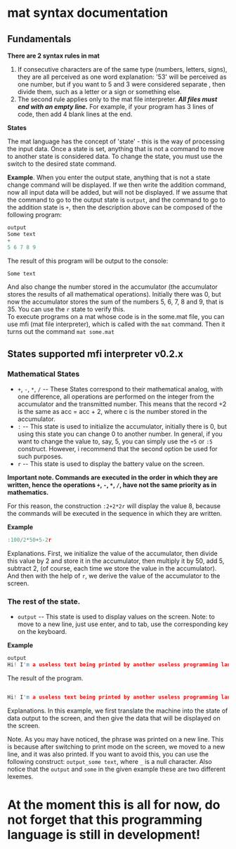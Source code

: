 # mat syntax documentation
## Fundamentals
**There are 2 syntax rules in mat**
  1. If consecutive characters are of the same type (numbers, letters, signs), they are all perceived as one word explanation: '53' will be perceived as one number, but if you want to 5 and 3 were considered separate , then divide them, such as a letter or a sign or something else.
  2. The second rule applies only to the mat file interpreter. ***All files must end with an empty line.*** For example, if your program has 3 lines of code, then add 4 blank lines at the end.
  
**States**  

The mat language has the concept of 'state' - this is the way of processing the input data. Once a state is set, anything that is not a command to move to another state is considered data. To change the state, you must use the switch to the desired state command.    

**Example**. When you enter the output state, anything that is not a state change command will be displayed. If we then write the addition command, now all input data will be added, but will not be displayed. If we assume that the command to go to the output state is `output`, and the command to go to the addition state is `+`, then the description above can be composed of the following program:
```c
output
Some text
+
5 6 7 8 9

```
The result of this program will be output to the console:
```sh
Some text

```

And also change the number stored in the accumulator (the accumulator stores the results of all mathematical operations). Initially there was 0, but now the accumulator stores the sum of the numbers 5, 6, 7, 8 and 9, that is 35. You can use the `r` state to verify this.   
To execute programs on a mat whose code is in the some.mat file, you can use mfi (mat file interpreter), which is called with the `mat` command. Then it turns out the command `mat some.mat`

## States supported mfi interpreter v0.2.x 
### Mathematical States
  + `+`, `-`, `*`, `/` -- These States correspond to their mathematical analog, with one difference, all operations are performed on the integer from the accumulator and the transmitted number. This means that the record +2 is the same as acc = acc + 2, where c is the number stored in the accumulator.
  + `:` -- This state is used to initialize the accumulator, initially there is 0, but using this state you can change 0 to another number. In general, if you want to change the value to, say, 5, you can simply use the `+5` or `:5` construct. However, i recommend that the second option be used for such purposes.
  + `r` -- This state is used to display the battery value on the screen.

  **Important note. Commands are executed in the order in which they are written, hence the operations `+`, `-`, `*`, `/`, have not the same priority as in mathematics.**

  For this reason, the construction `:2+2*2r` will display the value 8, because the commands will be executed in the sequence in which they are written.

**Example** 
```c
:100/2*50+5-2r

```
Explanations. First, we initialize the value of the accumulator, then divide this value by 2 and store it in the accumulator, then multiply it by 50, add 5, subtract 2, (of course, each time we store the value in the accumulator). And then with the help of `r`, we derive the value of the accumulator to the screen.
### The rest of the state.
  + `output` -- This state is used to display values on the screen. Note: to move to a new line, just use enter, and to tab, use the corresponding key on the keyboard.

**Example**
```c
output
Hi! I'm a useless text being printed by another useless programming language!

```
The result of the program.
```c

Hi! I'm a useless text being printed by another useless programming language!

```
Explanations. In this example, we first translate the machine into the state of data output to the screen, and then give the data that will be displayed on the screen.

Note. As you may have noticed, the phrase was printed on a new line. This is because after switching to print mode on the screen, we moved to a new line, and it was also printed. If you want to avoid this, you can use the following construct: `output_some text`, where `_` is a null character. Also notice that the `output` and `some` in the given example these are two different lexemes.

# At the moment this is all for now, do not forget that this programming language is still in development!
